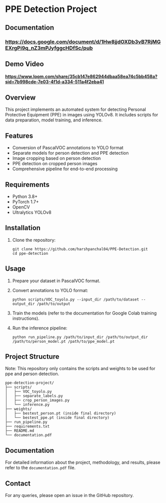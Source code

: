 # PPE Detection Project
## Documentation 
### https://docs.google.com/document/d/1Hw8jjdOXDb3vB7RjMGEXrgPi9q_nZ3mPJyfggcHDfSc/pub
## Demo Video
#### https://www.loom.com/share/35cb147e862944dbaa58ea74c5bb458a?sid=7b998cde-7e03-4f1d-a334-511a4f2eba41

## Overview
This project implements an automated system for detecting Personal Protective Equipment (PPE) in images using YOLOv8. It includes scripts for data preparation, model training, and inference.

## Features
- Conversion of PascalVOC annotations to YOLO format
- Separate models for person detection and PPE detection
- Image cropping based on person detection
- PPE detection on cropped person images
- Comprehensive pipeline for end-to-end processing

## Requirements
- Python 3.8+
- PyTorch 1.7+
- OpenCV
- Ultralytics YOLOv8

## Installation
1. Clone the repository:
   ```
   git clone https://github.com/harshpanchal04/PPE-Detection.git
   cd ppe-detection
   ```

## Usage
1. Prepare your dataset in PascalVOC format.

2. Convert annotations to YOLO format:
   ```
   python scripts/VOC_toyolo.py --input_dir /path/to/dataset --output_dir /path/to/output
   ```

3. Train the models (refer to the documentation for Google Colab training instructions).

4. Run the inference pipeline:
   ```
   python run_pipeline.py /path/to/input_dir /path/to/output_dir /path/to/person_model.pt /path/to/ppe_model.pt
   ```

## Project Structure

Note: This repository only contains the scripts and weights to be used for ppe and person detection.

```
ppe-detection-project/
├── scripts/
│   ├── VOC_toyolo.py
│   ├── separate_labels.py
│   ├── crop_person_images.py
│   └── inference.py
├── weights/
│   ├── bestest_person.pt (inside final directory)
│   └── bestest_ppe.pt (inside final directory)
├── run_pipeline.py
├── requirements.txt
├── README.md
└── documentation.pdf
```

## Documentation
For detailed information about the project, methodology, and results, please refer to the `documentation.pdf` file.

## Contact
For any queries, please open an issue in the GitHub repository.
